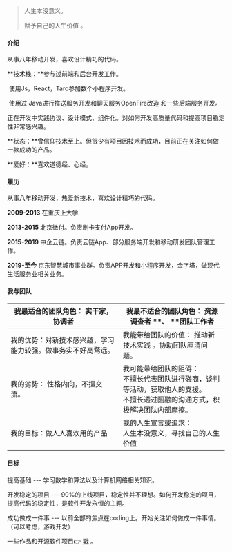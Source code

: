 > 人生本没意义。
>
> 赋予自己的人生价值   。

#### 介绍

从事八年移动开发，喜欢设计精巧的代码。

**技术栈：**参与过前端和后台开发工作。

​               使用Js，React，Taro参加数个小程序开发。

​               使用过 Java进行推送服务开发和聊天服务OpenFire改造 和一些后端服务开发。 

​				正在开发中实践协议、设计模式、组件化。对如何开发高质量代码和提高项目稳定性非常感兴趣。

**状态：**曾信仰技术至上。但很少有项目因技术而成功，目前正在关注如何做一款成功的产品。

**爱好：**喜欢道德经、心经。

#### 履历

从事八年移动开发，热爱新技术，喜欢设计精巧的代码。

**2009-2013**  在重庆上大学

**2013-2015**  北京微付。负责刷卡支付App开发。

**2015-2019**  中企云链。负责云链App、部分服务端开发和移动研发团队管理工作。

**2019-至今**   京东智慧城市事业群。负责APP开发和小程序开发，金字塔，做现代生活服务业相关业务。

#### 我与团队

| **我最适合的团队角色：**    **实干家，协调者**               | **我最不适合的团队角色：**    **资源调查者** **、 **团队工作者 |
| ------------------------------------------------------------ | ------------------------------------------------------------ |
| 我的优势：对新技术感兴趣，学习能力较强。做事务实不好高骛远。 | 我能带给团队的价值：    推动新技术实践 。协助团队厘清问题。  |
| 我的劣势： 性格内向，不擅交流。                              | 我可能带给团队的阻碍：   <br /> 不擅长代表团队进行磋商，谈判等活动，获取他人的支援。  <br />不擅长透过圆融的沟通方式，积极解决团队内部摩擦。 |
| 我的目标：做人人喜欢用的产品                                 | 我的人生宣言或追求：<br />人生本没意义，寻找自己的人生价值   |

#### 目标

提高基础       --- 学习数学和算法以及计算机网络相关知识。

开发稳定的项目  --- 90%的上线项目，稳定性并不理想。如何开发稳定的项目，提高代码的稳定性，是软件开发永恒的主题。

成功做成一件事  --- 以前全部的焦点在coding上。开始关注如何做成一件事情。（可以考虑，游戏开发）


一些作品和开源软件项目👉 [戳](https://awanglilong.github.io/portfolio/) 。 





